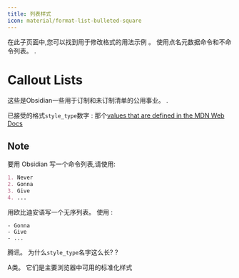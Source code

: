 ```yaml
---
title: 列表样式
icon: material/format-list-bulleted-square
---
```


在此子页面中,您可以找到用于修改格式的用法示例 。
使用点名元数据命令和不命令列表。
.

# Callout Lists

这些是Obsidian一些用于订制和未订制清单的公用事业。
.

已接受的格式`style_type`数字 : 那个[values that are defined in the MDN Web Docs](https://developer.mozilla.org/en-US/docs/Web/CSS/list-style-type#Values)

## Note

要用 Obsidian 写一个命令列表,请使用:

```md
1. Never
2. Gonna
3. Give
4. ...
```

用欧比迪安语写一个无序列表。 使用 :

```md6- Never
- Gonna
- Give
- ...
```

 
腾讯。 为什么`style_type`名字这么长?
?

A类。 它们是主要浏览器中可用的标准化样式

